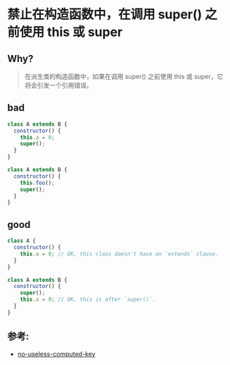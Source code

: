 # 禁止在构造函数中，在调用 super() 之前使用 this 或 super

## Why?

> 在派生类的构造函数中，如果在调用 super() 之前使用 this 或 super，它将会引发一个引用错误。

## bad

```js
class A extends B {
  constructor() {
    this.a = 0;
    super();
  }
}

class A extends B {
  constructor() {
    this.foo();
    super();
  }
}
```

## good

```js
class A {
  constructor() {
    this.a = 0; // OK, this class doesn't have an `extends` clause.
  }
}

class A extends B {
  constructor() {
    super();
    this.a = 0; // OK, this is after `super()`.
  }
}
```

## 参考:

- [no-useless-computed-key](https://eslint.org/docs/rules/no-useless-computed-key)
